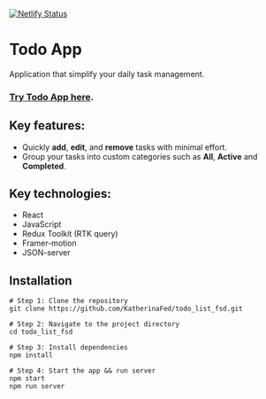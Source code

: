 [![Netlify Status](https://api.netlify.com/api/v1/badges/38388a5d-b4d2-4caa-aacb-a96dd22264aa/deploy-status)](https://app.netlify.com/sites/todo-app-fsd/deploys)
# Todo App
Application that simplify your daily task management.

### [Try Todo App here](https://todo-app-fsd.netlify.app/).

## Key features:
- Quickly **add**, **edit**, and **remove** tasks with minimal effort.
- Group your tasks into custom categories such as **All**,  **Active** and **Completed**.

## Key technologies:
- React
- JavaScript
- Redux Toolkit (RTK query)
- Framer-motion
- JSON-server

## Installation
```
# Step 1: Clone the repository
git clone https://github.com/KatherinaFed/todo_list_fsd.git

# Step 2: Navigate to the project directory  
cd todo_list_fsd

# Step 3: Install dependencies 
npm install

# Step 4: Start the app && run server
npm start 
npm run server
```
